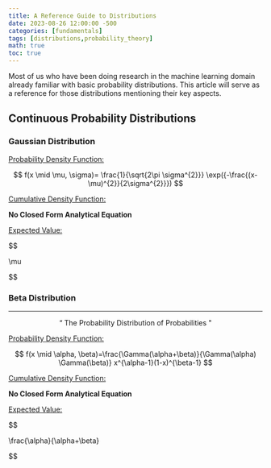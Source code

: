 ```yaml
---
title: A Reference Guide to Distributions
date: 2023-08-26 12:00:00 -500
categories: [fundamentals]
tags: [distributions,probability_theory]
math: true
toc: true
---
```


Most of us who have been doing research in the machine learning domain already familiar with basic probability distributions. This article will serve as a reference for those distributions mentioning their key aspects. 

## Continuous Probability Distributions

### Gaussian Distribution

<u>Probability Density Function:</u>

$$
f(x \mid \mu, \sigma)= \frac{1}{\sqrt{2\pi \sigma^{2}}} \exp({-\frac{(x-\mu)^{2}}{2\sigma^{2}}})
$$


<u>Cumulative Density Function:</u>

<b>No Closed Form Analytical Equation</b>

<u>Expected Value:</u>

$$

\mu

$$



### Beta Distribution

<hr>

$$\text{`` The Probability Distribution of Probabilities "}$$




<u>Probability Density Function:</u>


$$
f(x \mid \alpha, \beta)=\frac{\Gamma(\alpha+\beta)}{\Gamma(\alpha) \Gamma(\beta)} x^{\alpha-1}(1-x)^{\beta-1}
$$

<u>Cumulative Density Function:</u>

<b>No Closed Form Analytical Equation</b>

<u>Expected Value:</u>

$$

\frac{\alpha}{\alpha+\beta}

$$